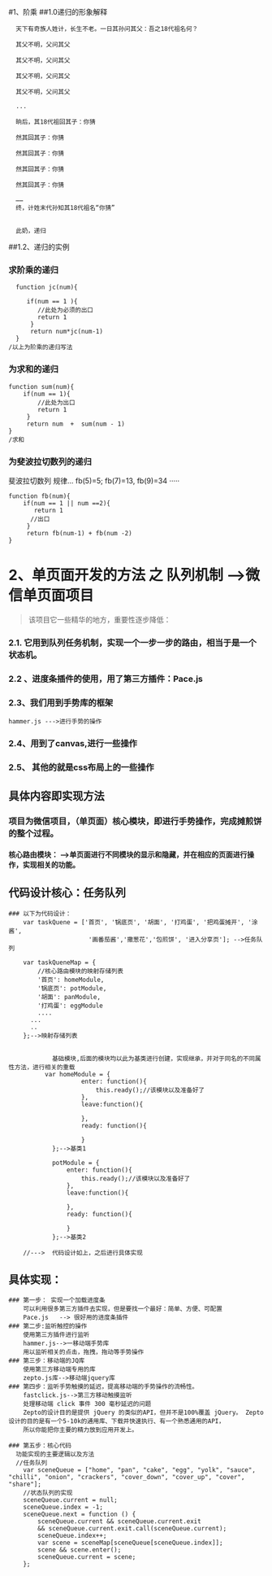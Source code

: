 #1、阶乘
##1.0递归的形象解释

```
  天下有奇族人姓计，长生不老。一日其孙问其父：吾之18代祖名何？
  
  其父不明，父问其父
  
  其父不明，父问其父
  
  其父不明，父问其父
  
  其父不明，父问其父
  
  ...
  
  晌后，其18代祖回其子：你猜 
  
  然其回其子：你猜
  
  然其回其子：你猜
  
  然其回其子：你猜
  
  然其回其子：你猜
  
  ……
  终，计姓末代孙知其18代祖名“你猜”
  
  
  此奶，递归
```
##1.2、递归的实例
### 求阶乘的递归
```
  function jc(num){

     if(num == 1 ){
        //此处为必须的出口
        return 1
      }
      return num*jc(num-1)
  }
/以上为阶乘的递归写法
```

### 为求和的递归
```
function sum(num){
    if(num == 1){
        //此处为出口
        return 1
     }
     return num  +  sum(num - 1)
}
/求和
```
### 为斐波拉切数列的递归


斐波拉切数列
规律...
fb(5)=5;
fb(7)=13,
fb(9)=34
·····
```
function fb(num){
    if(num == 1 || num ==2){
       return 1
      //出口
     }
     return fb(num-1) + fb(num -2)
}
```

# 2、单页面开发的方法 之 队列机制 -->微信单页面项目


>该项目它一些精华的地方，重要性逐步降低：

### 2.1. 它用到队列任务机制，实现一个一步一步的路由，相当于是一个状态机。
### 2.2 、进度条插件的使用，用了第三方插件：Pace.js
### 2.3、我们用到手势库的框架
```
hammer.js --->进行手势的操作
```
### 2.4、用到了canvas,进行一些操作
### 2.5、 其他的就是css布局上的一些操作

## 具体内容即实现方法
### 项目为微信项目，（单页面）核心模块，即进行手势操作，完成摊煎饼的整个过程。
#### 核心路由模块： -->单页面进行不同模块的显示和隐藏，并在相应的页面进行操作，实现相关的功能。

## 代码设计核心：任务队列
```
### 以下为代码设计：
    var taskQuene = ['首页', '锅底页', '胡面', '打鸡蛋', '把鸡蛋摊开', '涂酱', 
                      '画番茄酱','撒葱花','包煎饼', '进入分享页']; -->任务队列

    var taskQueneMap = {
    	//核心路由模块的映射存储列表
    	'首页': homeModule,
    	'锅底页': potModule,
    	'胡面': panModule,
    	'打鸡蛋': eggModule
    	....
      ...
      ..
    };-->映射存储列表
    
    
            基础模块,后面的模块均以此为基类进行创建，实现继承，并对于同名的不同属性方法，进行相关的重载
          var homeModule = {
                	enter: function(){
                		this.ready();//该模块以及准备好了
                	},
                	leave:function(){
                
                	},
                	ready: function(){
                
                	}
            };-->基类1
            
            potModule = {
              	enter: function(){
              		this.ready();//该模块以及准备好了
              	},
              	leave:function(){
              
              	},
              	ready: function(){
              
              	}
            };-->基类2
    
    //--->  代码设计如上，之后进行具体实现
```   
## 具体实现：
```
### 第一步： 实现一个加载进度条
    可以利用很多第三方插件去实现，但是要找一个最好：简单、方便、可配置
    Pace.js   --> 很好用的进度条插件
### 第二步:监听触控的操作
    使用第三方插件进行监听
    hammer.js-->一移动端手势库
    用以监听相关的点击，拖拽，拖动等手势操作
### 第三步：移动端的JQ库
    使用第三方移动端专用的库 
    zepto.js库-->移动端jquery库
### 第四步：监听手势触摸的延迟，提高移动端的手势操作的流畅性。
    fastclick.js-->第三方移动触摸监听
    处理移动端 click 事件 300 毫秒延迟的问题
    Zepto的设计目的是提供 jQuery 的类似的API，但并不是100%覆盖 jQuery。 Zepto设计的目的是有一个5-10k的通用库、下载并快速执行、有一个熟悉通用的API，
    所以你能把你主要的精力放到应用开发上。
    
### 第五步：核心代码
  功能实现的主要逻辑以及方法
  //任务队列
	var sceneQueue = ["home", "pan", "cake", "egg", "yolk", "sauce", "chilli", "onion", "crackers", "cover_down", "cover_up", "cover", "share"];
	//状态队列的实现
	sceneQueue.current = null;
	sceneQueue.index = -1;
	sceneQueue.next = function () {
	    sceneQueue.current && sceneQueue.current.exit 
        && sceneQueue.current.exit.call(sceneQueue.current);
	    sceneQueue.index++;
	    var scene = sceneMap[sceneQueue[sceneQueue.index]];
	    scene && scene.enter();
	    sceneQueue.current = scene;
	};
	
	
```


